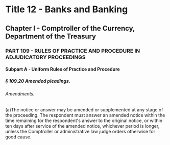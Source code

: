
# Title 12 - Banks and Banking
## Chapter I - Comptroller of the Currency, Department of the Treasury
### PART 109 - RULES OF PRACTICE AND PROCEDURE IN ADJUDICATORY PROCEEDINGS
#### Subpart A - Uniform Rules of Practice and Procedure
##### § 109.20 Amended pleadings.
###### Amendments.

(a)The notice or answer may be amended or supplemented at any stage of the proceeding. The respondent must answer an amended notice within the time remaining for the respondent's answer to the original notice, or within ten days after service of the amended notice, whichever period is longer, unless the Comptroller or administrative law judge orders otherwise for good cause.
